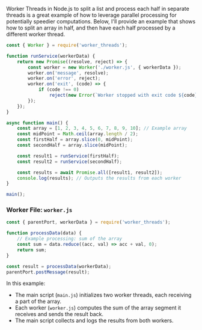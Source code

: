 Worker Threads in Node.js to split a list and process each half in separate threads is a great example of how to leverage parallel processing for potentially speedier computations. Below, I'll provide an example that shows how to split an array in half, and then have each half processed by a different worker thread.


```javascript
const { Worker } = require('worker_threads');

function runService(workerData) {
    return new Promise((resolve, reject) => {
        const worker = new Worker('./worker.js', { workerData });
        worker.on('message', resolve);
        worker.on('error', reject);
        worker.on('exit', (code) => {
            if (code !== 0)
                reject(new Error(`Worker stopped with exit code ${code}`));
        });
    });
}

async function main() {
    const array = [1, 2, 3, 4, 5, 6, 7, 8, 9, 10]; // Example array
    const midPoint = Math.ceil(array.length / 2);
    const firstHalf = array.slice(0, midPoint);
    const secondHalf = array.slice(midPoint);

    const result1 = runService(firstHalf);
    const result2 = runService(secondHalf);

    const results = await Promise.all([result1, result2]);
    console.log(results); // Outputs the results from each worker
}

main();
```

### Worker File: `worker.js`

```javascript
const { parentPort, workerData } = require('worker_threads');

function processData(data) {
    // Example processing: sum of the array
    const sum = data.reduce((acc, val) => acc + val, 0);
    return sum;
}

const result = processData(workerData);
parentPort.postMessage(result);
```

In this example:
- The main script (`main.js`) initializes two worker threads, each receiving a part of the array.
- Each worker (`worker.js`) computes the sum of the array segment it receives and sends the result back.
- The main script collects and logs the results from both workers.
